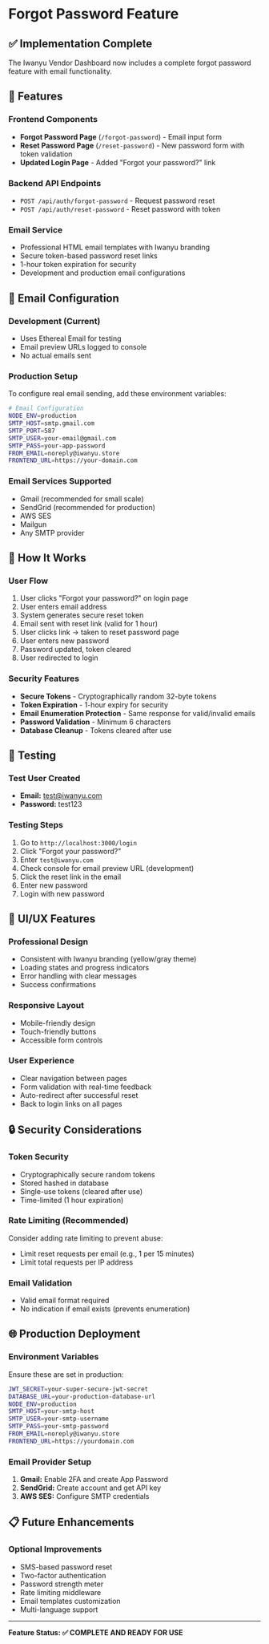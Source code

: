 # Forgot Password Feature

## ✅ Implementation Complete

The Iwanyu Vendor Dashboard now includes a complete forgot password feature with email functionality.

## 🚀 Features

### **Frontend Components**
- **Forgot Password Page** (`/forgot-password`) - Email input form
- **Reset Password Page** (`/reset-password`) - New password form with token validation
- **Updated Login Page** - Added "Forgot your password?" link

### **Backend API Endpoints**
- `POST /api/auth/forgot-password` - Request password reset
- `POST /api/auth/reset-password` - Reset password with token

### **Email Service**
- Professional HTML email templates with Iwanyu branding
- Secure token-based password reset links
- 1-hour token expiration for security
- Development and production email configurations

## 📧 Email Configuration

### **Development** (Current)
- Uses Ethereal Email for testing
- Email preview URLs logged to console
- No actual emails sent

### **Production Setup**
To configure real email sending, add these environment variables:

```bash
# Email Configuration
NODE_ENV=production
SMTP_HOST=smtp.gmail.com
SMTP_PORT=587
SMTP_USER=your-email@gmail.com
SMTP_PASS=your-app-password
FROM_EMAIL=noreply@iwanyu.store
FRONTEND_URL=https://your-domain.com
```

### **Email Services Supported**
- Gmail (recommended for small scale)
- SendGrid (recommended for production)
- AWS SES
- Mailgun
- Any SMTP provider

## 🔧 How It Works

### **User Flow**
1. User clicks "Forgot your password?" on login page
2. User enters email address
3. System generates secure reset token
4. Email sent with reset link (valid for 1 hour)
5. User clicks link → taken to reset password page
6. User enters new password
7. Password updated, token cleared
8. User redirected to login

### **Security Features**
- **Secure Tokens** - Cryptographically random 32-byte tokens
- **Token Expiration** - 1-hour expiry for security
- **Email Enumeration Protection** - Same response for valid/invalid emails
- **Password Validation** - Minimum 6 characters
- **Database Cleanup** - Tokens cleared after use

## 🧪 Testing

### **Test User Created**
- **Email:** test@iwanyu.com
- **Password:** test123

### **Testing Steps**
1. Go to `http://localhost:3000/login`
2. Click "Forgot your password?"
3. Enter `test@iwanyu.com`
4. Check console for email preview URL (development)
5. Click the reset link in the email
6. Enter new password
7. Login with new password

## 📱 UI/UX Features

### **Professional Design**
- Consistent with Iwanyu branding (yellow/gray theme)
- Loading states and progress indicators
- Error handling with clear messages
- Success confirmations

### **Responsive Layout**
- Mobile-friendly design
- Touch-friendly buttons
- Accessible form controls

### **User Experience**
- Clear navigation between pages
- Form validation with real-time feedback
- Auto-redirect after successful reset
- Back to login links on all pages

## 🔒 Security Considerations

### **Token Security**
- Cryptographically secure random tokens
- Stored hashed in database
- Single-use tokens (cleared after use)
- Time-limited (1 hour expiration)

### **Rate Limiting** (Recommended)
Consider adding rate limiting to prevent abuse:
- Limit reset requests per email (e.g., 1 per 15 minutes)
- Limit total requests per IP address

### **Email Validation**
- Valid email format required
- No indication if email exists (prevents enumeration)

## 🌐 Production Deployment

### **Environment Variables**
Ensure these are set in production:
```bash
JWT_SECRET=your-super-secure-jwt-secret
DATABASE_URL=your-production-database-url
NODE_ENV=production
SMTP_HOST=your-smtp-host
SMTP_USER=your-smtp-username  
SMTP_PASS=your-smtp-password
FROM_EMAIL=noreply@iwanyu.store
FRONTEND_URL=https://yourdomain.com
```

### **Email Provider Setup**
1. **Gmail:** Enable 2FA and create App Password
2. **SendGrid:** Create account and get API key
3. **AWS SES:** Configure SMTP credentials

## 📋 Future Enhancements

### **Optional Improvements**
- SMS-based password reset
- Two-factor authentication
- Password strength meter
- Rate limiting middleware
- Email templates customization
- Multi-language support

---
**Feature Status: ✅ COMPLETE AND READY FOR USE** 